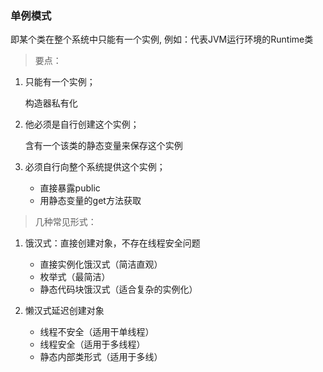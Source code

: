 ### 单例模式

即某个类在整个系统中只能有一个实例, 例如：代表JVM运行环境的Runtime类

> 要点：

1. 只能有一个实例；

   构造器私有化

2. 他必须是自行创建这个实例；

   含有一个该类的静态变量来保存这个实例

3. 必须自行向整个系统提供这个实例；

   - 直接暴露public
   - 用静态变量的get方法获取

> 几种常见形式：

1.  饿汉式：直接创建对象，不存在线程安全问题

    - 直接实例化饿汉式（简洁直观）
    - 枚举式（最简洁）
    - 静态代码块饿汉式（适合复杂的实例化）

2.  懒汉式延迟创建对象

    - 线程不安全（适用干单线程）
    - 线程安全（适用于多线程）
    - 静态内部类形式（适用于多线）

